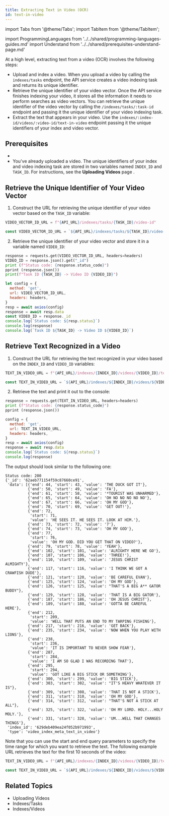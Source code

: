 ```yaml
---
title: Extracting Text in Video (OCR)
id: text-in-video
---
```


import Tabs from '@theme/Tabs';
import TabItem from '@theme/TabItem';

import ProgrammingLanguages from '../../shared/programming-languages-guides.md'
import Understand from '../../shared/prerequisites-understand-page.md'

At a high level, extracting text from a video (OCR) involves the following steps:

- Upload and index a video. When you upload a video by calling the `indexes/tasks` <!--TODO: Add link--> endpoint, the API service creates a video indexing task and returns its unique identifier. 
- Retrieve the unique identifier of your video vector. Once the API service finishes indexing your video, it stores all the information it needs to perform searches as video vectors. You can retrieve the unique identifier of the video vector by calling the `/indexes/tasks/:task-id` <!--TODO: Add link--> endpoint and passing it the unique identifier of your video indexing task.
- Extract the text that appears in your video. Use the `indexes/:index-id/videos/:video-id/text-in-video` <!--TODO: Add link--> endpoint passing it the unique identifiers of your index and video vector.

<ProgrammingLanguages />

## Prerequisites

- <Understand />
- You've already uploaded a video. The unique identifiers of your index and video indexing task are stored in two variables named `INDEX_ID` and `TASK_ID`. For instructions, see the **Uploading Videos** page <!--TODO: Add link-->.

## Retrieve the Unique Identifier of Your Video Vector

1. Construct the URL for retrieving the unique identifier of your video vector based on the `TASK_ID` variable:

  <Tabs>
  <TabItem value="py" label="Python">

  ```python
  VIDEO_VECTOR_ID_URL = f"{API_URL}/indexes/tasks/{TASK_ID}/video-id"
  ```
  </TabItem>
  <TabItem value="js" label="Node.js">

  ```js
  const VIDEO_VECTOR_ID_URL = `${API_URL}/indexes/tasks/${TASK_ID}/video-id`
  ```
  </TabItem>
  </Tabs>

2. Retrieve the unique identifier of your video vector and store it in a variable named `VIDEO_ID`:

  <Tabs>
  <TabItem value="py" label="Python">

  ```python
  response = requests.get(VIDEO_VECTOR_ID_URL, headers=headers)
  VIDEO_ID = response.json().get("_id")
  print (f"Status code: {response.status_code}")
  pprint (response.json())
  print(f"Task ID {TASK_ID} -> Video ID {VIDEO_ID}")
  ```
  </TabItem>
  <TabItem value="js" label="Node.js">

  ```js
  let config = {
    method: 'get',
    url: VIDEO_VECTOR_ID_URL,
    headers: headers,
  }
  resp = await axios(config)
  response = await resp.data
  const VIDEO_ID = response._id
  console.log(`Status code: ${resp.status}`)
  console.log(response)
  console.log(`Task ID ${TASK_ID} -> Video ID ${VIDEO_ID}`)
  ```
  </TabItem>
  </Tabs>

## Retrieve Text Recognized in a Video

1. Construct the URL for retrieving the text recognized in your video based on the `INDEX_ID` and `VIDEO_ID` variables:

  <Tabs>
  <TabItem value="py" label="Python">

  ```python
  TEXT_IN_VIDEO_URL = f"{API_URL}/indexes/{INDEX_ID}/videos/{VIDEO_ID}/text-in-video
  ```
  </TabItem>
  <TabItem value="js" label="Node.js">

  ```js
  const TEXT_IN_VIDEO_URL = `${API_URL}/indexes/${INDEX_ID}/videos/${VIDEO_ID}/text-in-video
  ```
  </TabItem>
  </Tabs>

2. Retrieve the text and print it out to the console:

  <Tabs>
  <TabItem value="py" label="Python">

  ```python
  response = requests.get(TEXT_IN_VIDEO_URL, headers=headers)
  print (f"Status code: {response.status_code}")
  pprint (response.json())
  ```
  </TabItem>
  <TabItem value="js" label="Node.js">

  ```js
  config = {
    method: 'get',
    url: TEXT_IN_VIDEO_URL, 
    headers: headers,
  }
  resp = await axios(config)
  response = await resp.data
  console.log(`Status code: ${resp.status}`)
  console.log(response)
  ```
  </TabItem>
  </Tabs>

  The output should look similar to the following one:

```output
Status code: 200
{'_id': '62aeb771154f59c87660ce91',
 'data': [{'end': 44, 'start': 43, 'value': 'THE DUCK GOT IT'},
          {'end': 50, 'start': 49, 'value': 'FA'},
          {'end': 61, 'start': 58, 'value': '*TOURIST WAS UNHARMED'},
          {'end': 65, 'start': 64, 'value': 'ОН NO NO NO NO NO'},
          {'end': 67, 'start': 66, 'value': 'ОН MY GOD'},
          {'end': 70, 'start': 69, 'value': 'GET OUT!'},
          {'end': 72,
           'start': 71,
           'value': 'НЕ SEES IT. НЕ SEES IT. LOOK AT HIM.'},
          {'end': 73, 'start': 72, 'value': '7'},
          {'end': 74, 'start': 73, 'value': 'ОН MY GOD'},
          {'end': 77,
           'start': 76,
           'value': 'ОН MY GOD. DID YOU GET THAT ON VIDEO?'},
          {'end': 79, 'start': 78, 'value': 'YEAH'},
          {'end': 102, 'start': 101, 'value': 'ALRIGHTY HERE WE GO'},
          {'end': 107, 'start': 106, 'value': 'THREE!'},
          {'end': 110, 'start': 109, 'value': 'JESUS CHRIST ALMIGHTY'},
          {'end': 117, 'start': 116, 'value': 'I THINK WE GOT A CRAWFISH DUDE'},
          {'end': 121, 'start': 120, 'value': 'BE CAREFUL EVAN'},
          {'end': 125, 'start': 124, 'value': 'ОН MY GOD'},
          {'end': 126, 'start': 125, 'value': "THAT'S A BIG A** GATOR BUDDY"},
          {'end': 129, 'start': 128, 'value': 'THAT IS A BIG GATOR'},
          {'end': 187, 'start': 186, 'value': 'ОН JESUS CHRIST'},
          {'end': 189, 'start': 188, 'value': 'GOTTA BE CAREFUL HERE'},
          {'end': 212,
           'start': 209,
           'value': 'WELL THAT PUTS AN END TO MY TARPING FISHING'},
          {'end': 217, 'start': 216, 'value': 'GET BACK'},
          {'end': 235, 'start': 234, 'value': 'NOW WHEN YOU PLAY WITH LIONS'},
          {'end': 238,
           'start': 236,
           'value': 'IT IS IMPORTANT TO NEVER SHOW FEAR'},
          {'end': 287,
           'start': 284,
           'value': 'I AM SO GLAD I WAS RECORDING THAT'},
          {'end': 295,
           'start': 294,
           'value': 'GOT LIKE A BIG STICK OR SOMETHING'},
          {'end': 300, 'start': 299, 'value': 'BIG STICK'},
          {'end': 303, 'start': 302, 'value': "IT'S HEAVY WHATEVER IT IS"},
          {'end': 309, 'start': 308, 'value': 'THAT IS NOT A STICK'},
          {'end': 311, 'start': 310, 'value': 'ОН MY GOD'},
          {'end': 314, 'start': 312, 'value': "THAT'S NOT A STICK AT ALL"},
          {'end': 325, 'start': 322, 'value': 'ОН MY LORD. HOLY...HOLY MOLY.'},
          {'end': 331, 'start': 328, 'value': 'UM...WELL THAT CHANGES THINGS'},
 'index_id': '629deb409ea24f052b971993',
 'type': 'video_index_meta_text_in_video'}
  ```

  Note that you can use the start and end query parameters to specify the time range for which you want to retrieve the text. The following example URL retrieves the text for the first 10 seconds of the video:

  <Tabs>
  <TabItem value="py" label="Python">

  ```python
  TEXT_IN_VIDEO_URL = f"{API_URL}/indexes/{INDEX_ID}/videos/{VIDEO_ID}/text-in-video?start=0&end=10"
  ```
  </TabItem>
  <TabItem value="js" label="Node.js">

  ```js
  const TEXT_IN_VIDEO_URL = `${API_URL}/indexes/${INDEX_ID}/videos/${VIDEO_ID}/text-in-video?start=0&end=10`
  ```
  </TabItem>
  </Tabs>

## Related Topics

- Uploading Videos
- Indexes/Tasks
- Indexes/Videos

<!--TODO: Add links-->

